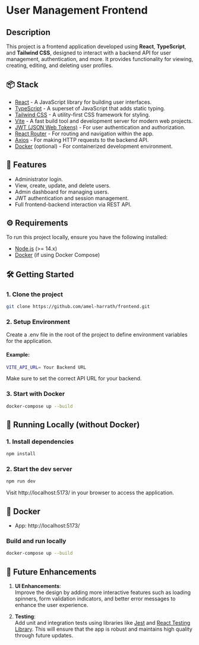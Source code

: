 # User Management Frontend

## Description

This project is a frontend application developed using **React**, **TypeScript**, and **Tailwind CSS**, designed to interact with a backend API for user management, authentication, and more. It provides functionality for viewing, creating, editing, and deleting user profiles.

## 📦 Stack

- [React](https://reactjs.org/) - A JavaScript library for building user interfaces.
- [TypeScript](https://www.typescriptlang.org/) - A superset of JavaScript that adds static typing.
- [Tailwind CSS](https://tailwindcss.com/) - A utility-first CSS framework for styling.
- [Vite](https://vitejs.dev/) - A fast build tool and development server for modern web projects.
- [JWT (JSON Web Tokens)](https://jwt.io/) - For user authentication and authorization.
- [React Router](https://reactrouter.com/) - For routing and navigation within the app.
- [Axios](https://axios-http.com/) - For making HTTP requests to the backend API.
- [Docker](https://www.docker.com/get-started) (optional) - For containerized development environment.

## 🚀 Features

- Administrator login.
- View, create, update, and delete users.
- Admin dashboard for managing users.
- JWT authentication and session management.
- Full frontend-backend interaction via REST API.

## ⚙️ Requirements

To run this project locally, ensure you have the following installed:

- [Node.js](https://nodejs.org/) (>= 14.x)
- [Docker](https://www.docker.com/get-started) (if using Docker Compose)

## 🛠️ Getting Started

### 1. Clone the project

```bash
git clone https://github.com/amel-harrath/frontend.git
```

### 2. Setup Environment

Create a .env file in the root of the project to define environment variables for the application.

#### Example:

```bash
VITE_API_URL= Your Backend URL
```

Make sure to set the correct API URL for your backend.

### 3. Start with Docker

```bash
docker-compose up --build
```

## 🧪 Running Locally (without Docker)

### 1. Install dependencies

```bash
npm install
```

### 2. Start the dev server

```bash
npm run dev
```

Visit http://localhost:5173/ in your browser to access the application.

## 🐳 Docker

- App: http://localhost:5173/

### Build and run locally

```bash
docker-compose up --build
```

## 🧱 Future Enhancements

1. **UI Enhancements**:  
   Improve the design by adding more interactive features such as loading spinners, form validation indicators, and better error messages to enhance the user experience.

2. **Testing**:  
   Add unit and integration tests using libraries like [Jest](https://jestjs.io/) and [React Testing Library](https://testing-library.com/docs/react-testing-library/intro/). This will ensure that the app is robust and maintains high quality through future updates.
